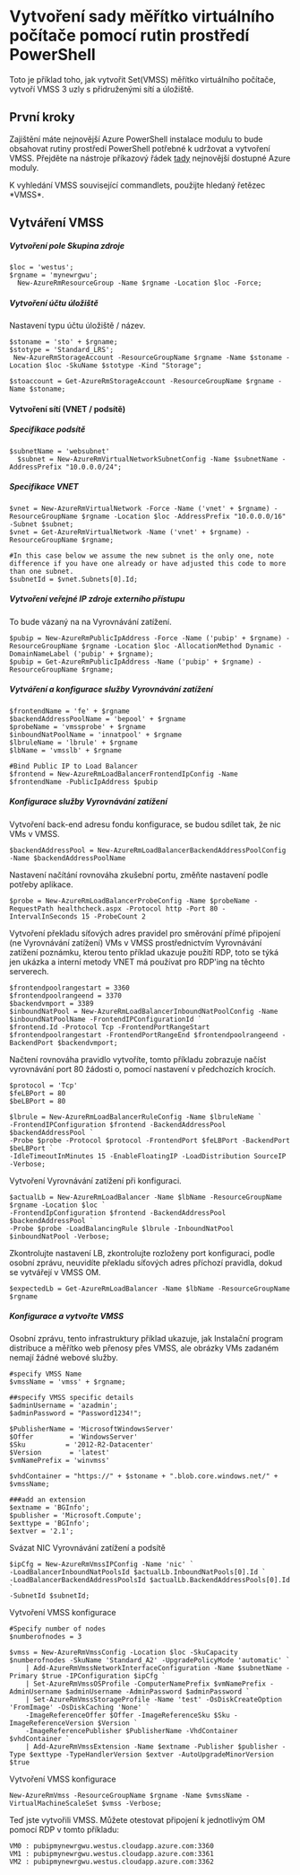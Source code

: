<properties
    pageTitle="Vytvoření sady měřítko virtuálního počítače pomocí rutin prostředí PowerShell | Microsoft Azure"
    description="Začínáme vytváření a správě první Azure virtuálního počítače měřítko sady pomocí rutin prostředí PowerShell Azure"
    services="virtual-machines-windows"
    documentationCenter=""
    authors="danielsollondon"
    manager="timlt"
    editor=""
    tags="azure-resource-manager"/>

<tags
    ms.service="virtual-machines-windows"
    ms.workload="infrastructure-services"
    ms.tgt_pltfrm="na"
    ms.devlang="na"
    ms.topic="article"
    ms.date="09/29/2016"
    ms.author="danielsollondon"/>

# <a name="creating-virtual-machine-scale-sets-using-powershell-cmdlets"></a>Vytvoření sady měřítko virtuálního počítače pomocí rutin prostředí PowerShell

Toto je příklad toho, jak vytvořit Set(VMSS) měřítko virtuálního počítače, vytvoří VMSS 3 uzly s přidruženými sítí a úložiště.

## <a name="first-steps"></a>První kroky
Zajištění máte nejnovější Azure PowerShell instalace modulu to bude obsahovat rutiny prostředí PowerShell potřebné k udržovat a vytvoření VMSS.
Přejděte na nástroje příkazový řádek [tady](http://aka.ms/webpi-azps) nejnovější dostupné Azure moduly.

K vyhledání VMSS související commandlets, použijte hledaný řetězec \*VMSS\*.

## <a name="creating-a-vmss"></a>Vytváření VMSS

##### <a name="create-resource-group"></a>Vytvoření pole Skupina zdroje

```
$loc = 'westus';
$rgname = 'mynewrgwu';
  New-AzureRmResourceGroup -Name $rgname -Location $loc -Force;
```

##### <a name="create-storage-account"></a>Vytvoření účtu úložiště

Nastavení typu účtu úložiště / název.

```
$stoname = 'sto' + $rgname;
$stotype = 'Standard_LRS';
 New-AzureRmStorageAccount -ResourceGroupName $rgname -Name $stoname -Location $loc -SkuName $stotype -Kind "Storage";

$stoaccount = Get-AzureRmStorageAccount -ResourceGroupName $rgname -Name $stoname;
```

#### <a name="create-networking-vnet--subnet"></a>Vytvoření sítí (VNET / podsítě)

##### <a name="subnet-specification"></a>Specifikace podsítě

```
$subnetName = 'websubnet'
  $subnet = New-AzureRmVirtualNetworkSubnetConfig -Name $subnetName -AddressPrefix "10.0.0.0/24";
```

##### <a name="vnet-specification"></a>Specifikace VNET

```
$vnet = New-AzureRmVirtualNetwork -Force -Name ('vnet' + $rgname) -ResourceGroupName $rgname -Location $loc -AddressPrefix "10.0.0.0/16" -Subnet $subnet;
$vnet = Get-AzureRmVirtualNetwork -Name ('vnet' + $rgname) -ResourceGroupName $rgname;

#In this case below we assume the new subnet is the only one, note difference if you have one already or have adjusted this code to more than one subnet.
$subnetId = $vnet.Subnets[0].Id;
```

##### <a name="create-public-ip-resource-to-allow-external-access"></a>Vytvoření veřejné IP zdroje externího přístupu

To bude vázaný na na Vyrovnávání zatížení.

```
$pubip = New-AzureRmPublicIpAddress -Force -Name ('pubip' + $rgname) -ResourceGroupName $rgname -Location $loc -AllocationMethod Dynamic -DomainNameLabel ('pubip' + $rgname);
$pubip = Get-AzureRmPublicIpAddress -Name ('pubip' + $rgname) -ResourceGroupName $rgname;
```

##### <a name="create-and-configure-load-balancer"></a>Vytváření a konfigurace služby Vyrovnávání zatížení

```
$frontendName = 'fe' + $rgname
$backendAddressPoolName = 'bepool' + $rgname
$probeName = 'vmssprobe' + $rgname
$inboundNatPoolName = 'innatpool' + $rgname
$lbruleName = 'lbrule' + $rgname
$lbName = 'vmsslb' + $rgname

#Bind Public IP to Load Balancer
$frontend = New-AzureRmLoadBalancerFrontendIpConfig -Name $frontendName -PublicIpAddress $pubip
```

##### <a name="configure-load-balancer"></a>Konfigurace služby Vyrovnávání zatížení
Vytvoření back-end adresu fondu konfigurace, se budou sdílet tak, že nic VMs v VMSS.

```
$backendAddressPool = New-AzureRmLoadBalancerBackendAddressPoolConfig -Name $backendAddressPoolName
```

Nastavení načítání rovnováha zkušební portu, změňte nastavení podle potřeby aplikace.

```
$probe = New-AzureRmLoadBalancerProbeConfig -Name $probeName -RequestPath healthcheck.aspx -Protocol http -Port 80 -IntervalInSeconds 15 -ProbeCount 2
```

Vytvoření překladu síťových adres pravidel pro směrování přímé připojení (ne Vyrovnávání zatížení) VMs v VMSS prostřednictvím Vyrovnávání zatížení poznámku, kterou tento příklad ukazuje použití RDP, toto se týká jen ukázka a interní metody VNET má používat pro RDP'ing na těchto serverech.

```
$frontendpoolrangestart = 3360
$frontendpoolrangeend = 3370
$backendvmport = 3389
$inboundNatPool = New-AzureRmLoadBalancerInboundNatPoolConfig -Name $inboundNatPoolName -FrontendIPConfigurationId `
$frontend.Id -Protocol Tcp -FrontendPortRangeStart $frontendpoolrangestart -FrontendPortRangeEnd $frontendpoolrangeend -BackendPort $backendvmport;
```

Načtení rovnováha pravidlo vytvoříte, tomto příkladu zobrazuje načíst vyrovnávání port 80 žádosti o, pomocí nastavení v předchozích krocích.

```
$protocol = 'Tcp'
$feLBPort = 80
$beLBPort = 80

$lbrule = New-AzureRmLoadBalancerRuleConfig -Name $lbruleName `
-FrontendIPConfiguration $frontend -BackendAddressPool $backendAddressPool `
-Probe $probe -Protocol $protocol -FrontendPort $feLBPort -BackendPort $beLBPort `
-IdleTimeoutInMinutes 15 -EnableFloatingIP -LoadDistribution SourceIP -Verbose;
```

Vytvoření Vyrovnávání zatížení při konfiguraci.

```
$actualLb = New-AzureRmLoadBalancer -Name $lbName -ResourceGroupName $rgname -Location $loc `
-FrontendIpConfiguration $frontend -BackendAddressPool $backendAddressPool `
-Probe $probe -LoadBalancingRule $lbrule -InboundNatPool $inboundNatPool -Verbose;
```

Zkontrolujte nastavení LB, zkontrolujte rozloženy port konfiguraci, podle osobní zprávu, neuvidíte překladu síťových adres příchozí pravidla, dokud se vytvářejí v VMSS OM.

```
$expectedLb = Get-AzureRmLoadBalancer -Name $lbName -ResourceGroupName $rgname
```

##### <a name="configure-and-create-vmss"></a>Konfigurace a vytvořte VMSS

Osobní zprávu, tento infrastruktury příklad ukazuje, jak Instalační program distribuce a měřítko web přenosy přes VMSS, ale obrázky VMs zadaném nemají žádné webové služby.

```
#specify VMSS Name
$vmssName = 'vmss' + $rgname;

##specify VMSS specific details
$adminUsername = 'azadmin';
$adminPassword = "Password1234!";

$PublisherName = 'MicrosoftWindowsServer'
$Offer         = 'WindowsServer'
$Sku          = '2012-R2-Datacenter'
$Version       = 'latest'
$vmNamePrefix = 'winvmss'

$vhdContainer = "https://" + $stoname + ".blob.core.windows.net/" + $vmssName;

###add an extension
$extname = 'BGInfo';
$publisher = 'Microsoft.Compute';
$exttype = 'BGInfo';
$extver = '2.1';
```

Svázat NIC Vyrovnávání zatížení a podsítě

```
$ipCfg = New-AzureRmVmssIPConfig -Name 'nic' `
-LoadBalancerInboundNatPoolsId $actualLb.InboundNatPools[0].Id `
-LoadBalancerBackendAddressPoolsId $actualLb.BackendAddressPools[0].Id `
-SubnetId $subnetId;
```

Vytvoření VMSS konfigurace

```
#Specify number of nodes
$numberofnodes = 3

$vmss = New-AzureRmVmssConfig -Location $loc -SkuCapacity $numberofnodes -SkuName 'Standard_A2' -UpgradePolicyMode 'automatic' `
  	| Add-AzureRmVmssNetworkInterfaceConfiguration -Name $subnetName -Primary $true -IPConfiguration $ipCfg `
  	| Set-AzureRmVmssOSProfile -ComputerNamePrefix $vmNamePrefix -AdminUsername $adminUsername -AdminPassword $adminPassword `
  	| Set-AzureRmVmssStorageProfile -Name 'test' -OsDiskCreateOption 'FromImage' -OsDiskCaching 'None' `
    -ImageReferenceOffer $Offer -ImageReferenceSku $Sku -ImageReferenceVersion $Version `
    -ImageReferencePublisher $PublisherName -VhdContainer $vhdContainer `
  	| Add-AzureRmVmssExtension -Name $extname -Publisher $publisher -Type $exttype -TypeHandlerVersion $extver -AutoUpgradeMinorVersion $true
```

Vytvoření VMSS konfigurace

```
New-AzureRmVmss -ResourceGroupName $rgname -Name $vmssName -VirtualMachineScaleSet $vmss -Verbose;
```

Teď jste vytvořili VMSS. Můžete otestovat připojení k jednotlivým OM pomocí RDP v tomto příkladu:

```
VM0 : pubipmynewrgwu.westus.cloudapp.azure.com:3360
VM1 : pubipmynewrgwu.westus.cloudapp.azure.com:3361
VM2 : pubipmynewrgwu.westus.cloudapp.azure.com:3362
```
